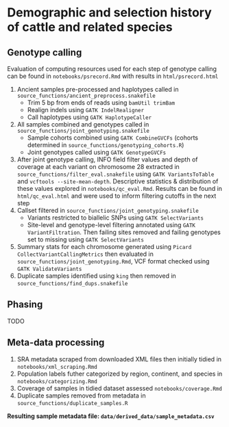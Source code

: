 # Demographic and selection history of cattle and related species

## Genotype calling

Evaluation of computing resources used for each step of genotype calling can be found in `notebooks/psrecord.Rmd` with results in `html/psrecord.html`

1. Ancient samples pre-processed and haplotypes called in `source_functions/ancient_preprocess.snakefile`
    + Trim 5 bp from ends of reads using `bamUtil trimBam`
    + Realign indels using `GATK IndelRealigner`
    + Call haplotypes using `GATK HaplotypeCaller`
2. All samples combined and genotypes called in `source_functions/joint_genotyping.snakefile`
    + Sample cohorts combined using `GATK CombineGVCFs` (cohorts determined in `source_functions/genotyping_cohorts.R`)
    + Joint genotypes called using `GATK GenotypeGVCFs`
3. After joint genotype calling, INFO field filter values and depth of coverage at each variant on chromosome 28 extracted in `source_functions/filter_eval.snakefile` using `GATK VariantsToTable` and `vcftools --site-mean-depth`. Descriptive statistics & distribution of these values explored in `notebooks/qc_eval.Rmd`. Results can be found in `html/qc_eval.html` and were used to inform filtering cutoffs in the next step
4. Callset filtered in `source_functions/joint_genotyping.snakefile`
    + Variants restricted to biallelic SNPs using `GATK SelectVariants`
    + Site-level and genotype-level filtering annotated using `GATK VariantFiltration`. Then failing sites removed and failing genotypes set to missing using `GATK SelectVariants`
5. Summary stats for each chromosome generated using `Picard CollectVariantCallingMetrics` then evaluated in `source_functions/joint_genotyping.Rmd`, VCF format checked using `GATK ValidateVariants`
6. Duplicate samples identified using `king` then removed in `source_functions/find_dups.snakefile`

## Phasing

TODO

## Meta-data processing

1. SRA metadata scraped from downloaded XML files then initially tidied in `notebooks/xml_scraping.Rmd`
2. Population labels futher categorized by region, continent, and species in `notebooks/categorizing.Rmd`
3. Coverage of samples in tidied dataset assessed `notebooks/coverage.Rmd`
4. Duplicate samples removed from metadata in `source_functions/duplicate_samples.R`

**Resulting sample metadata file: `data/derived_data/sample_metadata.csv`**